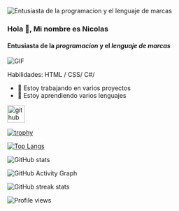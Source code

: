 ![Entusiasta de la *programacion* y el *lenguaje de marcas*](https://images8.alphacoders.com/115/thumb-1920-1156488.png)

### Hola 👋, Mi nombre es **Nicolas**
#### Entusiasta de la *programacion* y el *lenguaje de marcas*
<!--  ![Entusiasta de la *programacion* y el *lenguaje de marcas*](https://images8.alphacoders.com/115/thumb-1920-1156488.png) -->

![GIF](https://c.tenor.com/5ry-200hErMAAAAd/hacker-hacker-man.gif)

 
 

Habilidades: HTML / CSS/ C#/

- 🔭 Estoy trabajando en varios proyectos 
- 🌱 Estoy aprendiendo varios lenguajes 


[<img src='https://cdn-icons-png.flaticon.com/512/270/270798.png' alt='github' height='40'>](https://github.com/Nicolas-Cabrera-Rodriguez)  

[![trophy](https://github-profile-trophy.vercel.app/?username=Nicolas-Cabrera-Rodriguez)](https://github.com/ryo-ma/github-profile-trophy)

[![Top Langs](https://github-readme-stats.vercel.app/api/top-langs/?username=Nicolas-Cabrera-Rodriguez)](https://github.com/anuraghazra/github-readme-stats)

![GitHub stats](https://github-readme-stats.vercel.app/api?username=Nicolas-Cabrera-Rodriguez&show_icons=true&count_private=true)  

![GitHub Activity Graph](https://activity-graph.herokuapp.com/graph?username=Nicolas-Cabrera-Rodriguez)  

![GitHub streak stats](https://github-readme-streak-stats.herokuapp.com/?user=Nicolas-Cabrera-Rodriguez)  

![Profile views](https://gpvc.arturio.dev/Nicolas-Cabrera-Rodriguez)  
